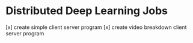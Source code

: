 # Distributed Deep Learning Jobs


[x] create simple client server program
[x] create video breakdown client server program
